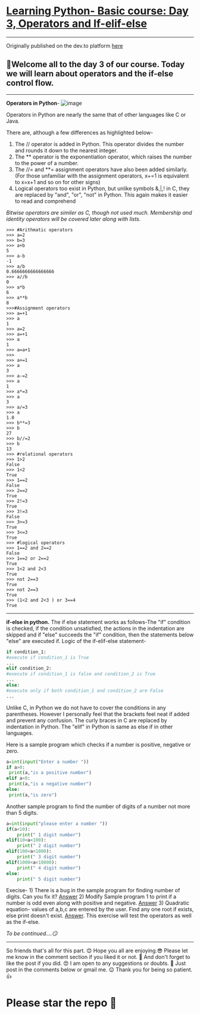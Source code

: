 # [Learning Python- Basic course: Day 3, Operators and If-elif-else](https://dev.to/aatmaj/learning-python-basic-course-day-3-operators-and-if-elif-else-51cc)

---

Originally published on the dev.to platform [here](https://dev.to/aatmaj/learning-python-basic-course-day-3-operators-and-if-elif-else-51cc)

## 🤟Welcome all to the day 3 of our course. Today we will learn about operators and the if-else control flow.

---

**Operators in Python**-
![image](https://dev-to-uploads.s3.amazonaws.com/uploads/articles/t2s4qfh40fnlluqj5vro.png)

Operators in Python are nearly the same that of other languages like C or Java.

There are, although a few differences as highlighted below-

1. The // operator is added in Python. This operator divides the number and rounds it down to the nearest integer.
2. The \*\* operator is the exponentiation operator, which raises the number to the power of a number.
3. The //= and \*\*= assignment operators have also been added similarly. (For those unfamiliar with the assignment operators, x+=1 is equivalent to x=x+1 and so on for other signs)
4. Logical operators too exist in Python, but unlike symbols &,|,! in C, they are replaced by "and", "or", "not" in Python. This again makes it easier to read and comprehend

_Bitwise operators are similer as C, though not used much. Membership and identity operators will be covered later along with lists._

```
>>> #Arithmatic operators
>>> a=2
>>> b=3
>>> a+b
5
>>> a-b
-1
>>> a/b
0.6666666666666666
>>> a//b
0
>>> a*b
6
>>> a**b
8
>>>#Assignment operators
>>> a=+1
>>> a
1
>>> a=2
>>> a=+1
>>> a
1
>>> a=a+1
>>>
>>> a+=1
>>> a
3
>>> a-=2
>>> a
1
>>> a*=3
>>> a
3
>>> a/=3
>>> a
1.0
>>> b**=3
>>> b
27
>>> b//=2
>>> b
13
>>> #relational operators
>>> 1>2
False
>>> 1<2
True
>>> 1==2
False
>>> 2==2
True
>>> 2!=3
True
>>> 3!=3
False
>>> 3>=3
True
>>> 3<=3
True
>>> #logical operators
>>> 1==2 and 2==2
False
>>> 1==2 or 2==2
True
>>> 1<2 and 2<3
True
>>> not 2==3
True
>>> not 2==3
True
>>> (1<2 and 2<3 ) or 3==4
True
```

---

**if-else in python.**
The if else statement works as follows-The "if" condition is checked, if the condition unsatisfied, the actions in the indentation are skipped and if "else" succeeds the "if" condition, then the statements below "else" are executed if.
Logic of the if-elif-else statement-

```python
if condition_1:
#execute if condition_1 is True
...
elif condition_2:
#execute if condition_1 is false and condition_2 is True
...
else:
#execute only if both condition_1 and condition_2 are False
...
```

Unlike C, in Python we do not have to cover the conditions in any parentheses. However I personally feel that the brackets feel neat if added and prevent any confusion. The curly braces in C are replaced by indentation in Python. The "elif" in Python is same as else if in other languages.

Here is a sample program which checks if a number is positive, negative or zero.

```python
a=int(input("Enter a number "))
if a>0:
 print(a,"is a positive number")
elif a<0:
 print(a,"is a negative number")
else:
 print(a,"is zero")
```

Another sample program to find the number of digits of a number not more than 5 digits.

```python
a=int(input("please enter a number "))
if(a<10):
    print(" 1 digit number")
elif(10<a<100):
    print(" 2 digit number")
elif(100<a<1000):
    print(" 3 digit number")
elif(1000<a<10000):
    print(" 4 digit number")
else:
    print(" 5 digit number")
```

Execise- 1) There is a bug in the sample program for finding number of digits. Can you fix it? [Answer](https://github.com/Aatmaj-Zephyr/Learning-Python/blob/b628c3aa0bee60b75747dc3caff95b57485668fd/Basic/Day%203/Exercise%20solutions/Exercise%201.py) 2) Modify Sample program 1 to print if a number is odd even along with positive and negative. [Answer](https://github.com/Aatmaj-Zephyr/Learning-Python/blob/b628c3aa0bee60b75747dc3caff95b57485668fd/Basic/Day%203/Exercise%20solutions/Exercise%202.py) 3) Quadratic equation- values of a,b,c are entered by the user. Find any one root if exists, else print doesn't exist. [Answer](https://github.com/Aatmaj-Zephyr/Learning-Python/blob/0662136141e77e25dc540b38fc31f03e965d4901/Basic/Day%203/Exercise%20solutions/Exercise%203.py). This exercise will test the operators as well as the if-else.

_To be continued....😏_

---

So friends that's all for this part. 😊 Hope you all are enjoying.😎 Please let me know in the comment section if you liked it or not. 🧐 And don't forget to like the post if you did. 😍 I am open to any suggestions or doubts. 🤠 Just post in the comments below or gmail me. 😉
Thank you for being so patient.👍

# Please star the repo 🤩
